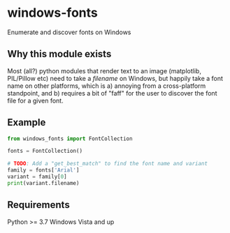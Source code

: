 # windows-fonts

Enumerate and discover fonts on Windows

## Why this module exists

Most (all?) python modules that render text to an image (matplotlib, PIL/Pillow etc) need to take a _filename_
on Windows, but happily take a font name on other platforms, which is a) annoying from a cross-platform
standpoint, and b) requires a bit of "faff" for the user to discover the font file for a given font.

## Example

```python
from windows_fonts import FontCollection

fonts = FontCollection()

# TODO: Add a "get_best_match" to find the font name and variant
family = fonts['Arial']
variant = family[0]
print(variant.filename)
```

## Requirements

Python >= 3.7
Windows Vista and up
